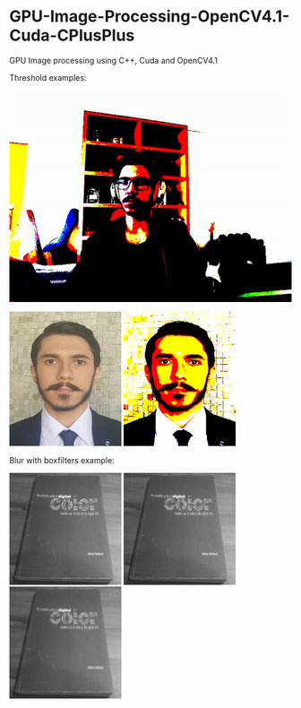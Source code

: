 # GPU-Image-Processing-OpenCV4.1-Cuda-CPlusPlus
GPU Image processing using C++, Cuda and OpenCV4.1

Threshold examples:

![resoultThreshold](resoultThreshold.gif)

<p>
  <img width="200" height="240" src="template.png">
  <img width="200" height="240" src="thresholdedImage.png">
</p>


Blur with boxfilters example:

<p>
  <img width="200" height="200" src="Blurred3x3.png">
  <img width="200" height="200" src="Blurred5x5.png">
  <img width="200" height="200" src="Blurred7x7.png">
</p>
